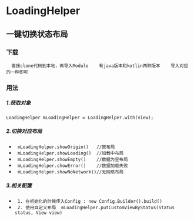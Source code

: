 # LoadingHelper


## 一键切换状态布局

### 下载

`   直接clone代码到本地，再导入Module
    有java版本和kotlin两种版本
    导入对应的一种即可
` 

### 用法

##### 1.获取对象  
`
  LoadingHelper mLoadingHelper = LoadingHelper.with(view);
`
##### 2.切换对应布局

 - ` mLoadingHelper.showOrigin()   //原布局 `
 - ` mLoadingHelper.showLoading()  //加载中布局 `
 - ` mLoadingHelper.showEmpty()    //数据为空布局 `
 - ` mLoadingHelper.showError()    //数据加载失败 `
 - ` mLoadingHelper.showNoNetwork()//无网络布局 `

##### 3.相关配置

 - ` 1. 在初始化的时候传入Config : new Config.Builder().build()`
 - ` 2. 使用自定义布局  mLoadingHelper.putCustomViewByStatus(Status status, View view)`

